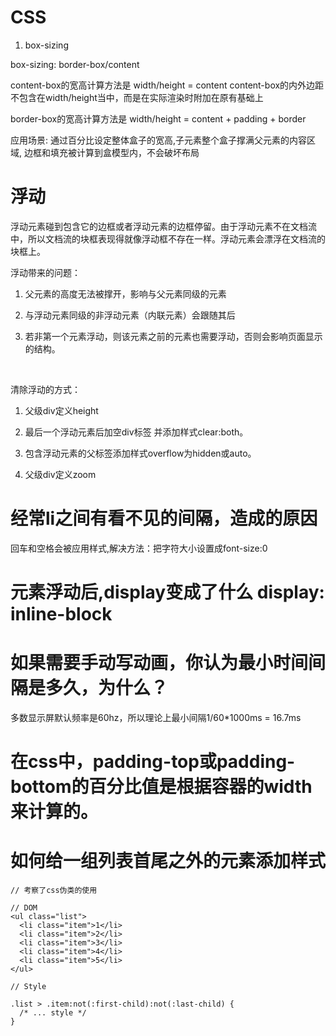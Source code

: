 #  CSS

1. box-sizing

box-sizing: border-box/content 

content-box的宽高计算方法是 width/height = content
content-box的内外边距不包含在width/height当中，而是在实际渲染时附加在原有基础上

border-box的宽高计算方法是 width/height = content + padding + border

应用场景: 通过百分比设定整体盒子的宽高,子元素整个盒子撑满父元素的内容区域,
        边框和填充被计算到盒模型内，不会破坏布局
        

# 浮动

浮动元素碰到包含它的边框或者浮动元素的边框停留。由于浮动元素不在文档流中，所以文档流的块框表现得就像浮动框不存在一样。浮动元素会漂浮在文档流的块框上。

浮动带来的问题：

1. 父元素的高度无法被撑开，影响与父元素同级的元素

2. 与浮动元素同级的非浮动元素（内联元素）会跟随其后

3. 若非第一个元素浮动，则该元素之前的元素也需要浮动，否则会影响页面显示的结构。

 

清除浮动的方式：

1. 父级div定义height

2. 最后一个浮动元素后加空div标签 并添加样式clear:both。

3. 包含浮动元素的父标签添加样式overflow为hidden或auto。

4. 父级div定义zoom


# 经常li之间有看不见的间隔，造成的原因
回车和空格会被应用样式,解决方法：把字符大小设置成font-size:0

# 元素浮动后,display变成了什么 display: inline-block

# 如果需要手动写动画，你认为最小时间间隔是多久，为什么？
多数显示屏默认频率是60hz，所以理论上最小间隔1/60*1000ms = 16.7ms

# 在css中，padding-top或padding-bottom的百分比值是根据容器的width来计算的。

# 如何给一组列表首尾之外的元素添加样式

```
// 考察了css伪类的使用

// DOM
<ul class="list">
  <li class="item">1</li>
  <li class="item">2</li>
  <li class="item">3</li>
  <li class="item">4</li>
  <li class="item">5</li>
</ul>

// Style

.list > .item:not(:first-child):not(:last-child) {
  /* ... style */
}
```

